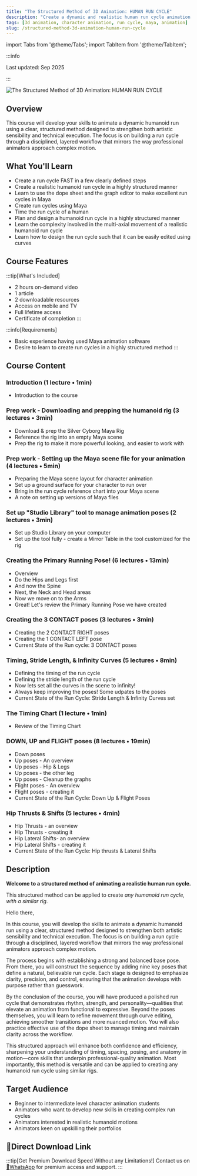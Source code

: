 ```yaml
---
title: "The Structured Method of 3D Animation: HUMAN RUN CYCLE"
description: "Create a dynamic and realistic human run cycle animation using a step-by-step, highly structured process"
tags: [3d animation, character animation, run cycle, maya, animation]
slug: /structured-method-3d-animation-human-run-cycle
---
```


import Tabs from '@theme/Tabs';
import TabItem from '@theme/TabItem';

:::info

Last updated: Sep 2025

:::

![The Structured Method of 3D Animation: HUMAN RUN CYCLE](https://img-c.udemycdn.com/course/240x135/6812827_9160.jpg)

## Overview

This course will develop your skills to animate a dynamic humanoid run using a clear, structured method designed to strengthen both artistic sensibility and technical execution. The focus is on building a run cycle through a disciplined, layered workflow that mirrors the way professional animators approach complex motion.

## What You'll Learn

- Create a run cycle FAST in a few clearly defined steps
- Create a realistic humanoid run cycle in a highly structured manner
- Learn to use the dope sheet and the graph editor to make excellent run cycles in Maya
- Create run cycles using Maya
- Time the run cycle of a human
- Plan and design a humanoid run cycle in a highly structured manner
- Learn the complexity involved in the multi-axial movement of a realistic humanoid run cycle
- Learn how to design the run cycle such that it can be easily edited using curves

## Course Features

:::tip[What's Included]
- 2 hours on-demand video
- 1 article
- 2 downloadable resources
- Access on mobile and TV
- Full lifetime access
- Certificate of completion
:::

:::info[Requirements]
- Basic experience having used Maya animation software
- Desire to learn to create run cycles in a highly structured method
:::

## Course Content

<Tabs>
<TabItem value="outline" label="Course Outline" default>

### Introduction (1 lecture • 1min)
- Introduction to the course

### Prep work - Downloading and prepping the humanoid rig (3 lectures • 3min)
- Download & prep the Silver Cyborg Maya Rig
- Reference the rig into an empty Maya scene
- Prep the rig to make it more powerful looking, and easier to work with

### Prep work - Setting up the Maya scene file for your animation (4 lectures • 5min)
- Preparing the Maya scene layout for character animation
- Set up a ground surface for your character to run over
- Bring in the run cycle reference chart into your Maya scene
- A note on setting up versions of Maya files

### Set up "Studio Library" tool to manage animation poses (2 lectures • 3min)
- Set up Studio Library on your computer
- Set up the tool fully - create a Mirror Table in the tool customized for the rig

### Creating the Primary Running Pose! (6 lectures • 13min)
- Overview
- Do the Hips and Legs first
- And now the Spine
- Next, the Neck and Head areas
- Now we move on to the Arms
- Great! Let's review the Primary Running Pose we have created

### Creating the 3 CONTACT poses (3 lectures • 3min)
- Creating the 2 CONTACT RIGHT poses
- Creating the 1 CONTACT LEFT pose
- Current State of the Run cycle: 3 CONTACT poses

### Timing, Stride Length, & Infinity Curves (5 lectures • 8min)
- Defining the timing of the run cycle
- Defining the stride length of the run cycle
- Now lets set all the curves in the scene to infinity!
- Always keep improving the poses! Some udpates to the poses
- Current State of the Run Cycle: Stride Length & Infinity Curves set

### The Timing Chart (1 lecture • 1min)
- Review of the Timing Chart

### DOWN, UP and FLIGHT poses (8 lectures • 19min)
- Down poses
- Up poses - An overview
- Up poses - Hip & Legs
- Up poses - the other leg
- Up poses - Cleanup the graphs
- Flight poses - An overview
- Flight poses - creating it
- Current State of the Run Cycle: Down Up & Flight Poses

### Hip Thrusts & Shifts (5 lectures • 4min)
- Hip Thrusts - an overview
- Hip Thrusts - creating it
- Hip Lateral Shifts- an overview
- Hip Lateral Shifts - creating it
- Current State of the Run Cycle: Hip thrusts & Lateral Shifts

</TabItem>
<TabItem value="description" label="Full Description">

## Description

**Welcome to a structured method of animating a realistic human run cycle.**

This structured method can be applied to create _any humanoid run cycle, with a similar rig_.

Hello there,

In this course, you will develop the skills to animate a dynamic humanoid run using a clear, structured method designed to strengthen both artistic sensibility and technical execution. The focus is on building a run cycle through a disciplined, layered workflow that mirrors the way professional animators approach complex motion.

The process begins with establishing a strong and balanced base pose. From there, you will construct the sequence by adding nine key poses that define a natural, believable run cycle. Each stage is designed to emphasize clarity, precision, and control, ensuring that the animation develops with purpose rather than guesswork.

By the conclusion of the course, you will have produced a polished run cycle that demonstrates rhythm, strength, and personality—qualities that elevate an animation from functional to expressive. Beyond the poses themselves, you will learn to refine movement through curve editing, achieving smoother transitions and more nuanced motion. You will also practice effective use of the dope sheet to manage timing and maintain clarity across the workflow.

This structured approach will enhance both confidence and efficiency, sharpening your understanding of timing, spacing, posing, and anatomy in motion—core skills that underpin professional-quality animation. Most importantly, this method is versatile and can be applied to creating any humanoid run cycle using similar rigs.

</TabItem>
</Tabs>

## Target Audience

- Beginner to intermediate level character animation students
- Animators who want to develop new skills in creating complex run cycles
- Animators interested in realistic humanoid motions
- Animators keen on upskilling their portfolios

## 🚀Direct Download Link

:::tip[Get Premium Download Speed Without any Limitations!]
Contact us on [💬WhatsApp](https://wa.me/+8613237610083) for premium  access and support.
:::
